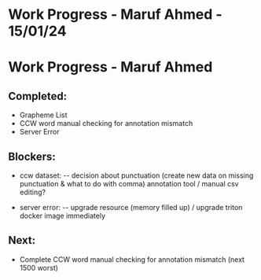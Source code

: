 # Work Progress - Maruf Ahmed - 15/01/24
# Work Progress - Maruf Ahmed
## Completed:
- Grapheme List
- CCW word manual checking for annotation mismatch
- Server Error

## Blockers:
- ccw dataset:
-- decision about punctuation (create new data on missing punctuation & what to do with comma)
annotation tool / manual csv editing?

- server error:
-- upgrade resource (memory filled up) / upgrade triton docker image immediately

## Next:
- Complete CCW word manual checking for annotation mismatch (next 1500 worst)
